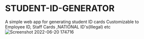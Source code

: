 # STUDENT-ID-GENERATOR
A simple web app for generating student ID cards 
Customizable to Employee ID, Staff Cards ,NATIONAL ID's(Illegal) etc
![Screenshot 2022-06-20 174716](https://user-images.githubusercontent.com/97826144/174629315-086a94b3-bb94-47af-a53c-223969117d35.png)
